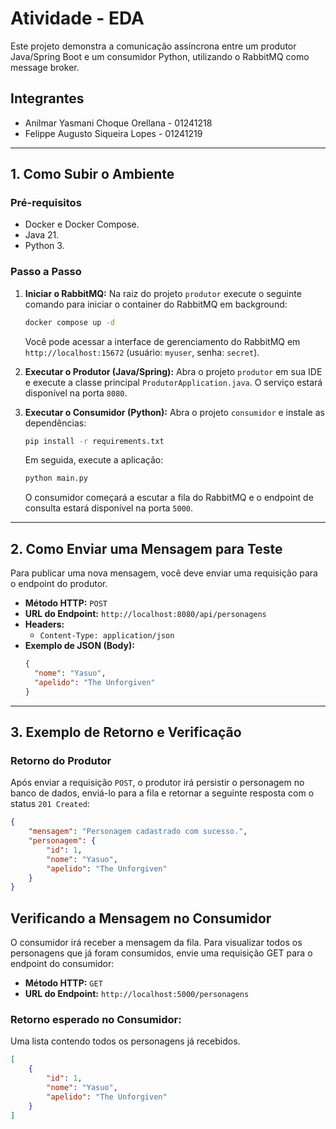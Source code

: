 # Atividade - EDA

Este projeto demonstra a comunicação assíncrona entre um produtor Java/Spring Boot e um consumidor Python, utilizando o RabbitMQ como message broker.

## Integrantes

* Anilmar Yasmani Choque Orellana - 01241218
* Felippe Augusto Siqueira Lopes - 01241219

---

## 1. Como Subir o Ambiente

### Pré-requisitos
* Docker e Docker Compose.
* Java 21.
* Python 3.

### Passo a Passo

1.  **Iniciar o RabbitMQ:**
    Na raiz do projeto `produtor` execute o seguinte comando para iniciar o container do RabbitMQ em background:
    ```bash
    docker compose up -d
    ```
    Você pode acessar a interface de gerenciamento do RabbitMQ em `http://localhost:15672` (usuário: `myuser`, senha: `secret`).

2.  **Executar o Produtor (Java/Spring):**
    Abra o projeto `produtor` em sua IDE e execute a classe principal `ProdutorApplication.java`. O serviço estará disponível na porta `8080`.

3.  **Executar o Consumidor (Python):**
    Abra o projeto `consumidor` e instale as dependências:
    ```bash
    pip install -r requirements.txt
    ```
    Em seguida, execute a aplicação:
    ```bash
    python main.py
    ```
    O consumidor começará a escutar a fila do RabbitMQ e o endpoint de consulta estará disponível na porta `5000`.

---

## 2. Como Enviar uma Mensagem para Teste

Para publicar uma nova mensagem, você deve enviar uma requisição para o endpoint do produtor.

* **Método HTTP:** `POST`
* **URL do Endpoint:** `http://localhost:8080/api/personagens`
* **Headers:**
    * `Content-Type: application/json`
* **Exemplo de JSON (Body):**
    ```json
    {
      "nome": "Yasuo",
      "apelido": "The Unforgiven"
    }
    ```

---

## 3. Exemplo de Retorno e Verificação

### Retorno do Produtor

Após enviar a requisição `POST`, o produtor irá persistir o personagem no banco de dados, enviá-lo para a fila e retornar a seguinte resposta com o status `201 Created`:

```json
{
    "mensagem": "Personagem cadastrado com sucesso.",
    "personagem": {
        "id": 1,
        "nome": "Yasuo",
        "apelido": "The Unforgiven"
    }
}
```

## Verificando a Mensagem no Consumidor

O consumidor irá receber a mensagem da fila. Para visualizar todos os personagens que já foram consumidos, envie uma requisição GET para o endpoint do consumidor:

* **Método HTTP:** `GET`
* **URL do Endpoint:** `http://localhost:5000/personagens`

### Retorno esperado no Consumidor:

Uma lista contendo todos os personagens já recebidos.

```json
[
    {
        "id": 1,
        "nome": "Yasuo",
        "apelido": "The Unforgiven"
    }
]
```